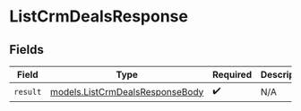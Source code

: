 # ListCrmDealsResponse


## Fields

| Field                                                                    | Type                                                                     | Required                                                                 | Description                                                              |
| ------------------------------------------------------------------------ | ------------------------------------------------------------------------ | ------------------------------------------------------------------------ | ------------------------------------------------------------------------ |
| `result`                                                                 | [models.ListCrmDealsResponseBody](../models/listcrmdealsresponsebody.md) | :heavy_check_mark:                                                       | N/A                                                                      |